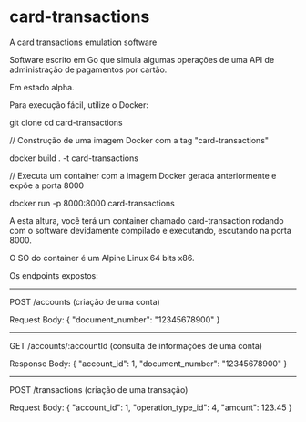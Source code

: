 # card-transactions
A card transactions emulation software

Software escrito em Go que simula algumas operações de uma API de administração de pagamentos por cartão.

Em estado alpha.

Para execução fácil, utilize o Docker:

git clone 
cd card-transactions

// Construção de uma imagem Docker com a tag "card-transactions"

docker build . -t card-transactions

// Executa um container com a imagem Docker gerada anteriormente e expõe a porta 8000

docker run -p 8000:8000 card-transactions

A esta altura, você terá um container chamado card-transaction rodando com o 
software devidamente compilado e executando, escutando na porta 8000.

O SO do container é um Alpine Linux 64 bits x86.


Os endpoints expostos:

--------------------------------------------------------------------
POST /accounts (criação de uma conta)

Request Body:
{
"document_number": "12345678900"
}

--------------------------------------------------------------------

GET /accounts/:accountId (consulta de informações de uma conta)

Response Body:
{
"account_id": 1,
"document_number": "12345678900"
}

--------------------------------------------------------------------

POST /transactions (criação de uma transação)

Request Body:
{
"account_id": 1,
"operation_type_id": 4,
"amount": 123.45
}